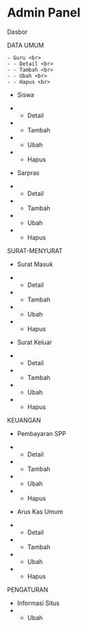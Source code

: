 # Admin Panel

Dasbor <br>

DATA UMUM <br>

```
- Guru <br>
- - Detail <br>
- - Tambah <br>
- - Ubah <br>
- - Hapus <br>
```

- Siswa <br>
- - Detail <br>
- - Tambah <br>
- - Ubah <br>
- - Hapus <br>

- Sarpras <br>
- - Detail <br>
- - Tambah <br>
- - Ubah <br>
- - Hapus <br>

SURAT-MENYURAT <br>

- Surat Masuk <br>
- - Detail <br>
- - Tambah <br>
- - Ubah <br>
- - Hapus <br>

- Surat Keluar <br>
- - Detail <br>
- - Tambah <br>
- - Ubah <br>
- - Hapus <br>

KEUANGAN <br>

- Pembayaran SPP <br>
- - Detail <br>
- - Tambah <br>
- - Ubah <br>
- - Hapus <br>

- Arus Kas Umum <br>
- - Detail <br>
- - Tambah <br>
- - Ubah <br>
- - Hapus <br>

PENGATURAN <br>
- Informasi Situs <br>
- - Ubah <br>